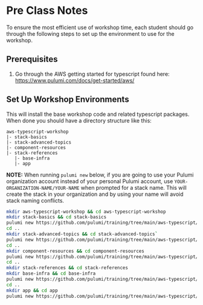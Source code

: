 # Pre Class Notes
To ensure the most efficient use of workshop time, each student should go through the following steps to set up the environment to use for the workshop.

## Prerequisites
1. Go through the AWS getting started for typescript found here: https://www.pulumi.com/docs/get-started/aws/ 

## Set Up Workshop Environments
This will install the base workshop code and related typescript packages. 
When done you should have a directory structure like this:
```
aws-typescript-workshop
|- stack-basics
|- stack-advanced-topics
|- component-resources
|- stack-references
   |- base-infra
   |- app
```

**NOTE:** When running `pulumi new` below, if you are going to use your Pulumi organization account instead of your personal Pulumi account, use `YOUR-ORGANIZATION-NAME/YOUR-NAME` when prompted for a stack name. This will create the stack in your organization and by using your name will avoid stack naming conflicts.

```bash
mkdir aws-typescript-workshop && cd aws-typescript-workshop
mkdir stack-basics && cd stack-basics
pulumi new https://github.com/pulumi/training/tree/main/aws-typescript/1_stack-basics
cd ..
mkdir stack-advanced-topics && cd stack-advanced-topics`
pulumi new https://github.com/pulumi/training/tree/main/aws-typescript/2_stack-advanced-topics
cd ..
mkdir component-resources && cd component-resources
pulumi new https://github.com/pulumi/training/tree/main/aws-typescript/3_component-resources
cd ..
mkdir stack-references && cd stack-references
mkdir base-infra && cd base-infra
pulumi new https://github.com/pulumi/training/tree/main/aws-typescript/4_stack-references/base-infra
cd ..
mkdir app && cd app
pulumi new https://github.com/pulumi/training/tree/main/aws-typescript/4_stack-references/app

